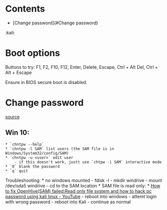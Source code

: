 # Contents

- [Change password](#Change password)

:kali:


# Boot options

Buttons to try: F1, F2, F10, F12, Enter, Delete, Escape, Ctrl + Alt Del, Ctrl + Alt + Escape

Ensure in BIOS secure boot is disabled.

# Change password

[source](https://www.youtube.com/watch?v=PxF0E1t3Wts)

## Win 10:
    * `chntpw --help`
    * `chntpw -l SAM` list users (the SAM file is in Windows/System32/config/SAM)
    * `chntpw -u <user>` edit user
        - if this doesn't work, justt use `chtpw -i SAM` interactive mode
    * `0` blank the password
    * `q` quit

Troubleshooting:
    * no windows mounted
        - fdisk -l
        - mkdir windrive
        - mount /dev/sda5 windrive
        - cd to the SAM location
    * SAM file is read only:
        * [How to fix OpenHive(SAM) failed:Read only file system and how to hack pc password using kali linux - YouTube](https://www.youtube.com/watch?v=liSuni9vNio)
        - reboot into windows
        - attemt login with wrong password
        - reboot into Kali
        - continue as normal
